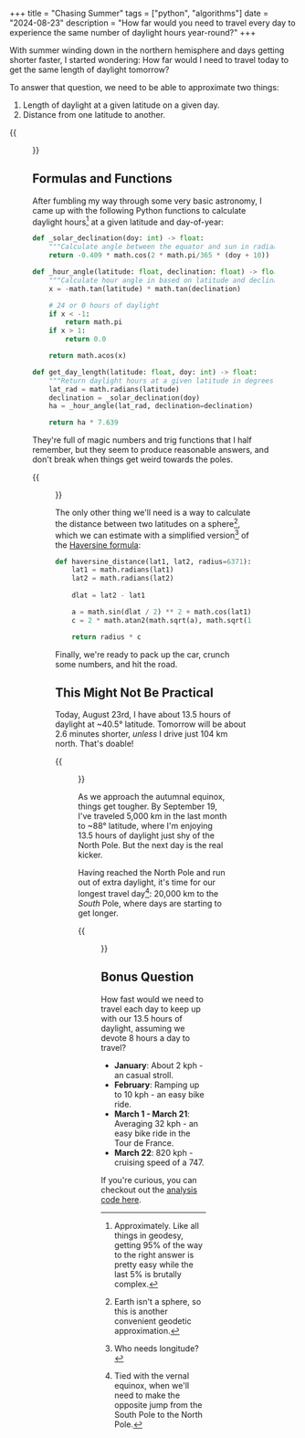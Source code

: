 +++
title = "Chasing Summer"
tags = ["python", "algorithms"]
date = "2024-08-23"
description = "How far would you need to travel every day to experience the same number of daylight hours year-round?"
+++

With summer winding down in the northern hemisphere and days getting shorter faster, I started wondering: How far would I need to travel today to get the same length of daylight tomorrow?

To answer that question, we need to be able to approximate two things:

1. Length of daylight at a given latitude on a given day.
1. Distance from one latitude to another.

{{<figure src="/images/posts/chasing_summer/day_length_13p5hr.png" alt="A figure of day length by latitude and date with a band of red marking 15 hours of daylight." caption="Day length throughout the year by latitude. The red band shows areas with 13.5 hours (± 30 minutes) of daylight year-round.">}}

## Formulas and Functions

After fumbling my way through some very basic astronomy, I came up with the following Python functions to calculate daylight hours[^daylight-hours] at a given latitude and day-of-year:

```python
def _solar_declination(doy: int) -> float:
    """Calculate angle between the equator and sun in radians on a given day."""
    return -0.409 * math.cos(2 * math.pi/365 * (doy + 10))

def _hour_angle(latitude: float, declination: float) -> float:
    """Calculate hour angle in based on latitude and declination in radians."""
    x = -math.tan(latitude) * math.tan(declination)

    # 24 or 0 hours of daylight
    if x < -1:
        return math.pi
    if x > 1:
        return 0.0

    return math.acos(x)

def get_day_length(latitude: float, doy: int) -> float:
    """Return daylight hours at a given latitude in degrees and Julian day."""
    lat_rad = math.radians(latitude)
    declination = _solar_declination(doy)
    ha = _hour_angle(lat_rad, declination=declination)

    return ha * 7.639
```

They're full of magic numbers and trig functions that I half remember, but they seem to produce reasonable answers, and don't break when things get weird towards the poles.

{{<figure src="/images/posts/chasing_summer/daylight_hours.gif" alt="An animation showing day length changing by latitude" caption="Number of daylight hours by day of year (left) by latitude (right).">}}

The only other thing we'll need is a way to calculate the distance between two latitudes on a sphere[^haversine], which we can estimate with a simplified version[^longitude] of the [Haversine formula](https://en.wikipedia.org/wiki/Haversine_formula):

```python
def haversine_distance(lat1, lat2, radius=6371):
    lat1 = math.radians(lat1)
    lat2 = math.radians(lat2)
    
    dlat = lat2 - lat1

    a = math.sin(dlat / 2) ** 2 + math.cos(lat1) * math.cos(lat2) * math.sin(0 / 2) ** 2
    c = 2 * math.atan2(math.sqrt(a), math.sqrt(1 - a))

    return radius * c
```

Finally, we're ready to pack up the car, crunch some numbers, and hit the road.

## This Might Not Be Practical

Today, August 23rd, I have about 13.5 hours of daylight at ~40.5° latitude. Tomorrow will be about 2.6 minutes shorter, *unless* I drive just 104 km north. That's doable!

{{<figure src="/images/posts/chasing_summer/travel_day_one.png" alt="Google Maps telling me to drive 1 hour and 24 minutes north." caption="Close enough.">}}

As we approach the autumnal equinox, things get tougher. By September 19, I've traveled 5,000 km in the last month to ~88° latitude, where I'm enjoying 13.5 hours of daylight just shy of the North Pole. But the next day is the real kicker.

Having reached the North Pole and run out of extra daylight, it's time for our longest travel day[^equinox]: 20,000 km to the *South* Pole, where days are starting to get longer.

{{<figure src="/images/posts/chasing_summer/travel_equinox.png" alt="Google Maps telling me that I can't drive from the North Pole to the South Pole." caption="Still looking for an Airbnb, too.">}}

## Bonus Question

How fast would we need to travel each day to keep up with our 13.5 hours of daylight, assuming we devote 8 hours a day to travel?

- **January**: About 2 kph - an casual stroll.
- **February**: Ramping up to 10 kph - an easy bike ride.
- **March  1 - March 21**: Averaging 32 kph - an easy bike ride in the Tour de France.
- **March 22**: 820 kph - cruising speed of a 747.

If you're curious, you can checkout out the [analysis code here](https://github.com/aazuspan/day-length-analysis).

[^daylight-hours]: Approximately. Like all things in geodesy, getting 95% of the way to the right answer is pretty easy while the last 5% is brutally complex. 

[^hour-angle]: Which I would explain if I understood it.

[^haversine]: Earth isn't a sphere, so this is another convenient geodetic approximation.

[^longitude]: Who needs longitude?

[^equinox]: Tied with the vernal equinox, when we'll need to make the opposite jump from the South Pole to the North Pole.
